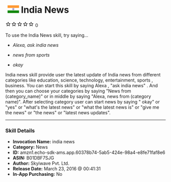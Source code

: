 # &nbsp;<img src="skill_icon" alt="India News icon" width="36"> India News
![0 stars](../../images/ic_star_border_black_18dp_1x.png)![0 stars](../../images/ic_star_border_black_18dp_1x.png)![0 stars](../../images/ic_star_border_black_18dp_1x.png)![0 stars](../../images/ic_star_border_black_18dp_1x.png)![0 stars](../../images/ic_star_border_black_18dp_1x.png) 0

To use the India News skill, try saying...

* *Alexa, ask india news*

* *news  from sports*

* *okay*

India news skill provide user the latest update of India news from different categories like education, science, technology, entertainment, sports , business. You can start this skill by saying Alexa , "ask india news" . And then you can choose your categories by saying "News from (category_name)" or in middle by saying "Alexa, news from (category name)". After selecting category user can start news by saying " okay" or "yes" or "what's the latest news"
or "what the latest news is" or "give me the news" or "the news" or "latest news updates".

***

### Skill Details

* **Invocation Name:** india news
* **Category:** News
* **ID:** amzn1.echo-sdk-ams.app.60378b74-5ab5-424e-98a4-e8fe71faf8e6
* **ASIN:** B01DBF7SJG
* **Author:** Skyiwave Pvt. Ltd.
* **Release Date:** March 23, 2016 @ 00:41:31
* **In-App Purchasing:** No
